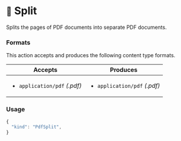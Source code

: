 # <small>:nut_and_bolt:</small> Split

Splits the pages of PDF documents into separate PDF documents.
   
### Formats

This action accepts and produces the following content type formats.

| Accepts | Produces |
|-----|-----|
|<ul><li>`application/pdf` _(.pdf)_</li></ul>|<ul><li>`application/pdf` _(.pdf)_</li></ul>|

### Usage

```js
{
  "kind": "PdfSplit",
}
```
